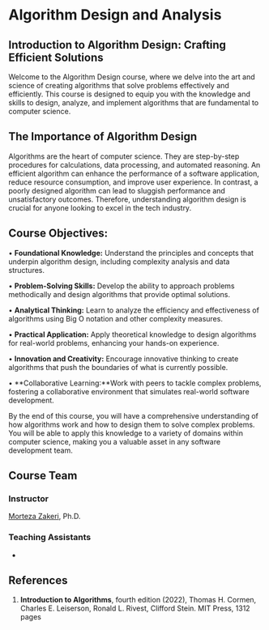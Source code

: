 # Algorithm Design and Analysis

## Introduction to Algorithm Design: Crafting Efficient Solutions

Welcome to the Algorithm Design course, where we delve into the art and science of creating algorithms that solve problems effectively and efficiently. This course is designed to equip you with the knowledge and skills to design, analyze, and implement algorithms that are fundamental to computer science.

## The Importance of Algorithm Design

Algorithms are the heart of computer science. They are step-by-step procedures for calculations, data processing, and automated reasoning. An efficient algorithm can enhance the performance of a software application, reduce resource consumption, and improve user experience. In contrast, a poorly designed algorithm can lead to sluggish performance and unsatisfactory outcomes. Therefore, understanding algorithm design is crucial for anyone looking to excel in the tech industry.

## Course Objectives:

•  **Foundational Knowledge:** Understand the principles and concepts that underpin algorithm design, including complexity analysis and data structures.

•  **Problem-Solving Skills:** Develop the ability to approach problems methodically and design algorithms that provide optimal solutions.

•  **Analytical Thinking:** Learn to analyze the efficiency and effectiveness of algorithms using Big O notation and other complexity measures.

•  **Practical Application:** Apply theoretical knowledge to design algorithms for real-world problems, enhancing your hands-on experience.

•  **Innovation and Creativity:** Encourage innovative thinking to create algorithms that push the boundaries of what is currently possible.

•  **Collaborative Learning:**Work with peers to tackle complex problems, fostering a collaborative environment that simulates real-world software development.


By the end of this course, you will have a comprehensive understanding of how algorithms work and how to design them to solve complex problems. You will be able to apply this knowledge to a variety of domains within computer science, making you a valuable asset in any software development team.

## Course Team
### Instructor

[Morteza Zakeri](https://member.acm.org/~mzakeri-nasrabadi), Ph.D.

### Teaching Assistants

*  


## References
1. **Introduction to Algorithms**, fourth edition (2022), Thomas H. Cormen, Charles E. Leiserson, Ronald L. Rivest, Clifford Stein. MIT Press, 1312 pages